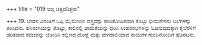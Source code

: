 +++
title = "019 ಅಙ್ಗ ಚಿತ್ತವನಿತ್ತನಾ"

+++
19. ಬೇಡನ ವಿನಂತಿಗೆ ಒಪ್ಪಿ ಮೈಮೇಲಣ ವಸ್ತ್ರವನ್ನು ಪಾರಿತೋಷಿಕವಾಗಿ ಕೊಟ್ಟು ಭೀಮಸೇನನು ಬಲೆಗಳನ್ನು ತರಿಸಿದನು. ಹಸಿರಂಗಿಯನ್ನು ತೊಟ್ಟು, ಕಾಲಿನಲ್ಲಿ ಪಾದುಕೆಯನ್ನು ಧರಿಸಿ ಸಿಂಹಶರಭಗಳನ್ನು ಓಡಿಸುವುದಕ್ಕಾಗಿ ಕೈಬೆರಳಿಗೆ ಹರಿತವಾದ ಕವಚವನ್ನು ಜೋಡಿಸಿ ಕಬ್ಬಿಣದ ದೊಣ್ಣೆ ಮತ್ತು ವೇಗಶಾಲಿಯಾದ ನಾಯಿಗಳ ಗುಂಪಿನೊಂದಿಗೆ ಹೊರಟನು.